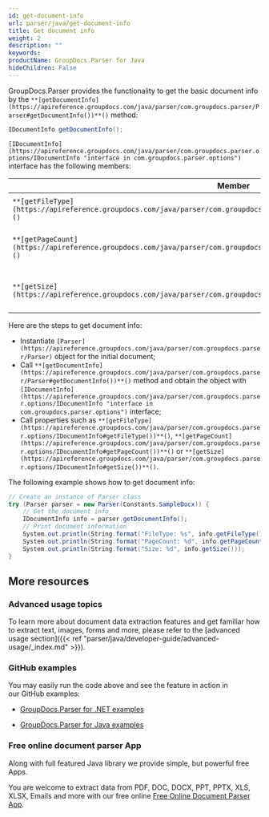 ```yaml
---
id: get-document-info
url: parser/java/get-document-info
title: Get document info
weight: 2
description: ""
keywords: 
productName: GroupDocs.Parser for Java
hideChildren: False
---
```

GroupDocs.Parser provides the functionality to get the basic document info by the `**[getDocumentInfo](https://apireference.groupdocs.com/java/parser/com.groupdocs.parser/Parser#getDocumentInfo())**()` method:

```csharp
IDocumentInfo getDocumentInfo();

```

`[IDocumentInfo](https://apireference.groupdocs.com/java/parser/com.groupdocs.parser.options/IDocumentInfo "interface in com.groupdocs.parser.options")` interface has the following members:

| Member | Description |
| --- | --- |
| `**[getFileType](https://apireference.groupdocs.com/java/parser/com.groupdocs.parser.options/IDocumentInfo#getFileType())**()` | The document type. |
| `**[getPageCount](https://apireference.groupdocs.com/java/parser/com.groupdocs.parser.options/IDocumentInfo#getPageCount())**()` | The total number of document pages. |
| `**[getSize](https://apireference.groupdocs.com/java/parser/com.groupdocs.parser.options/IDocumentInfo#getSize())**()` | The size of the document in bytes. |

Here are the steps to get document info:

*   Instantiate `[Parser](https://apireference.groupdocs.com/java/parser/com.groupdocs.parser/Parser)` object for the initial document;
*   Call `**[getDocumentInfo](https://apireference.groupdocs.com/java/parser/com.groupdocs.parser/Parser#getDocumentInfo())**()` method and obtain the object with `[IDocumentInfo](https://apireference.groupdocs.com/java/parser/com.groupdocs.parser.options/IDocumentInfo "interface in com.groupdocs.parser.options")` interface;
*   Call properties such as `**[getFileType](https://apireference.groupdocs.com/java/parser/com.groupdocs.parser.options/IDocumentInfo#getFileType())**()`, `**[getPageCount](https://apireference.groupdocs.com/java/parser/com.groupdocs.parser.options/IDocumentInfo#getPageCount())**()` or `**[getSize](https://apireference.groupdocs.com/java/parser/com.groupdocs.parser.options/IDocumentInfo#getSize())**()`.

The following example shows how to get document info:

```csharp
// Create an instance of Parser class
try (Parser parser = new Parser(Constants.SampleDocx)) {
    // Get the document info
    IDocumentInfo info = parser.getDocumentInfo();
    // Print document information
    System.out.println(String.format("FileType: %s", info.getFileType()));
    System.out.println(String.format("PageCount: %d", info.getPageCount()));
    System.out.println(String.format("Size: %d", info.getSize()));
}

```

## More resources

### Advanced usage topics

To learn more about document data extraction features and get familiar how to extract text, images, forms and more, please refer to the [advanced usage section]({{< ref "parser/java/developer-guide/advanced-usage/_index.md" >}}).

### GitHub examples

You may easily run the code above and see the feature in action in our GitHub examples:

*   [GroupDocs.Parser for .NET examples](https://github.com/groupdocs-parser/GroupDocs.Parser-for-.NET)
    
*   [GroupDocs.Parser for Java examples](https://github.com/groupdocs-parser/GroupDocs.Parser-for-Java)
    

### Free online document parser App

Along with full featured Java library we provide simple, but powerful free Apps.

You are welcome to extract data from PDF, DOC, DOCX, PPT, PPTX, XLS, XLSX, Emails and more with our free online [Free Online Document Parser App](https://products.groupdocs.app/parser).
